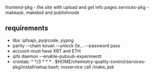 frontend-pkg - the site with upload and get info pages
services-pkg - makeask, makebid and publishnode

requirements
--------

* libs: ipfsapi, pyqrcode, pypng
* parity --chain kovan --unlock 0x... --password pass 
* account must have XRT and ETH
* ipfs daemon --enable-pubsub-experimentt
* crontab: * */3 * * * . $HOME/chemistry-quality-control/services-pkg/install/setup.bash; rosservice call /make_ask

